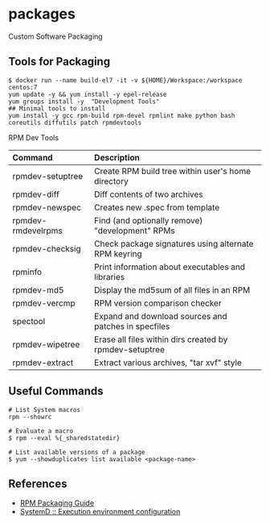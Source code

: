 # packages
Custom Software Packaging



## Tools for Packaging

```shell script
$ docker run --name build-el7 -it -v ${HOME}/Workspace:/workspace centos:7
yum update -y && yum install -y epel-release
yum groups install -y  "Development Tools"
## Minimal tools to install
yum install -y gcc rpm-build rpm-devel rpmlint make python bash coreutils diffutils patch rpmdevtools
```


RPM Dev Tools

|Command            | Description                                               |
|:------------------|:----------------------------------------------------------|
|rpmdev-setuptree   |Create RPM build tree within user's home directory         |
|rpmdev-diff 	    |Diff contents of two archives                              |
|rpmdev-newspec 	|Creates new .spec from template                            |
|rpmdev-rmdevelrpms |Find (and optionally remove) "development" RPMs            |
|rpmdev-checksig 	|Check package signatures using alternate RPM keyring       |
|rpminfo 	        |Print information about executables and libraries          |
|rpmdev-md5 	    |Display the md5sum of all files in an RPM                  |
|rpmdev-vercmp 	    |RPM version comparison checker                             |
|spectool 	        |Expand and download sources and patches in specfiles       |
|rpmdev-wipetree 	|Erase all files within dirs created by rpmdev-setuptree    |
|rpmdev-extract 	|Extract various archives, "tar xvf" style                  |


## Useful Commands
```shell script
# List System macros
rpm --showrc

# Evaluate a macro
$ rpm --eval %{_sharedstatedir}

# List available versions of a package
$ yum --showduplicates list available <package-name>
```


## References
 - [RPM Packaging Guide](https://rpm-packaging-guide.github.io/)
 - [SystemD :: Execution environment configuration](https://www.freedesktop.org/software/systemd/man/systemd.exec.html)
